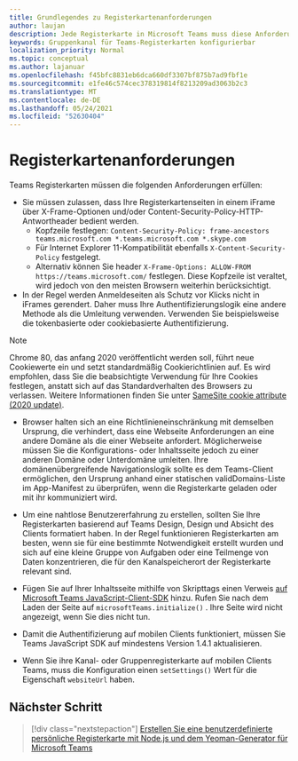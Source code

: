 ```yaml
---
title: Grundlegendes zu Registerkartenanforderungen
author: laujan
description: Jede Registerkarte in Microsoft Teams muss diese Anforderungen erfüllen.
keywords: Gruppenkanal für Teams-Registerkarten konfigurierbar
localization_priority: Normal
ms.topic: conceptual
ms.author: lajanuar
ms.openlocfilehash: f45bfc8831eb6dca660df3307bf875b7ad9fbf1e
ms.sourcegitcommit: e1fe46c574cec378319814f8213209ad3063b2c3
ms.translationtype: MT
ms.contentlocale: de-DE
ms.lasthandoff: 05/24/2021
ms.locfileid: "52630404"
---
```

# <a name="tab-requirements"></a>Registerkartenanforderungen

Teams Registerkarten müssen die folgenden Anforderungen erfüllen:

* Sie müssen zulassen, dass Ihre Registerkartenseiten in einem iFrame über X-Frame-Optionen und/oder Content-Security-Policy-HTTP-Antwortheader bedient werden.
  * Kopfzeile festlegen: `Content-Security-Policy: frame-ancestors teams.microsoft.com *.teams.microsoft.com *.skype.com`
  * Für Internet Explorer 11-Kompatibilität ebenfalls `X-Content-Security-Policy` festgelegt.
  * Alternativ können Sie header `X-Frame-Options: ALLOW-FROM https://teams.microsoft.com/` festlegen. Diese Kopfzeile ist veraltet, wird jedoch von den meisten Browsern weiterhin berücksichtigt.
* In der Regel werden Anmeldeseiten als Schutz vor Klicks nicht in iFrames gerendert. Daher muss Ihre Authentifizierungslogik eine andere Methode als die Umleitung verwenden. Verwenden Sie beispielsweise die tokenbasierte oder cookiebasierte Authentifizierung.

> [!NOTE]
> Chrome 80, das anfang 2020 veröffentlicht werden soll, führt neue Cookiewerte ein und setzt standardmäßig Cookierichtlinien auf. Es wird empfohlen, dass Sie die beabsichtigte Verwendung für Ihre Cookies festlegen, anstatt sich auf das Standardverhalten des Browsers zu verlassen. Weitere Informationen finden Sie unter [SameSite cookie attribute (2020 update)](../../resources/samesite-cookie-update.md).

* Browser halten sich an eine Richtlinieneinschränkung mit demselben Ursprung, die verhindert, dass eine Webseite Anforderungen an eine andere Domäne als die einer Webseite anfordert. Möglicherweise müssen Sie die Konfigurations- oder Inhaltsseite jedoch zu einer anderen Domäne oder Unterdomäne umleiten. Ihre domänenübergreifende Navigationslogik sollte es dem Teams-Client ermöglichen, den Ursprung anhand einer statischen validDomains-Liste im App-Manifest zu überprüfen, wenn die Registerkarte geladen oder mit ihr kommuniziert wird.

* Um eine nahtlose Benutzererfahrung zu erstellen, sollten Sie Ihre Registerkarten basierend auf Teams Design, Design und Absicht des Clients formatiert haben. In der Regel funktionieren Registerkarten am besten, wenn sie für eine bestimmte Notwendigkeit erstellt wurden und sich auf eine kleine Gruppe von Aufgaben oder eine Teilmenge von Daten konzentrieren, die für den Kanalspeicherort der Registerkarte relevant sind.

* Fügen Sie auf Ihrer Inhaltsseite mithilfe von Skripttags einen Verweis [auf Microsoft Teams JavaScript-Client-SDK](/javascript/api/overview/msteams-client) hinzu. Rufen Sie nach dem Laden der Seite auf `microsoftTeams.initialize()` . Ihre Seite wird nicht angezeigt, wenn Sie dies nicht tun.

* Damit die Authentifizierung auf mobilen Clients funktioniert, müssen Sie Teams JavaScript SDK auf mindestens Version 1.4.1 aktualisieren.

* Wenn Sie ihre Kanal- oder Gruppenregisterkarte auf mobilen Clients Teams, muss die Konfiguration einen `setSettings()` Wert für die Eigenschaft `websiteUrl` haben.

## <a name="next-step"></a>Nächster Schritt

> [!div class="nextstepaction"]
> [Erstellen Sie eine benutzerdefinierte persönliche Registerkarte mit Node.js und dem Yeoman-Generator für Microsoft Teams](~/tabs/quickstarts/create-personal-tab-node-yeoman.md)
